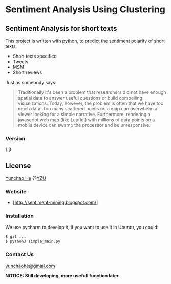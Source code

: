 # Sentiment Analysis Using Clustering
## Sentiment Analysis for short texts

This project is written with python, to predict the sentiment polarity of short texts.

  - Short texts specified
  - Tweets
  - MSM
  - Short reviews

Just as somebody says:
> Traditionally it's been a problem that researchers did not have enough spatial data to answer useful questions or build compelling visualizations. Today, however, the problem is often that we have too much data. Too many scattered points on a map can overwhelm a viewer looking for a simple narrative. Furthermore, rendering a javascript web map (like Leaflet) with millions of data points on a mobile device can swamp the processor and be unresponsive.

### Version
1.3


License
----

[Yunchao He] @[YZU]

### Website
* [http://sentiment-mining.blogspot.com/]

### Installation
We use pycharm to develop it, if you want to use it in Ubuntu, you could:

```sh
$ git ...
$ python3 simple_main.py
```
### Contact Us
yunchaohe@gmail.com

**NOTICE: Still developing, more usefull function later.**

[Yunchao He]: https://www.facebook.com/
[http://sentiment-mining.blogspot.tw/]: http://sentiment-mining.blogspot.tw/
[YZU]: http://www.yzu.edu.tw/